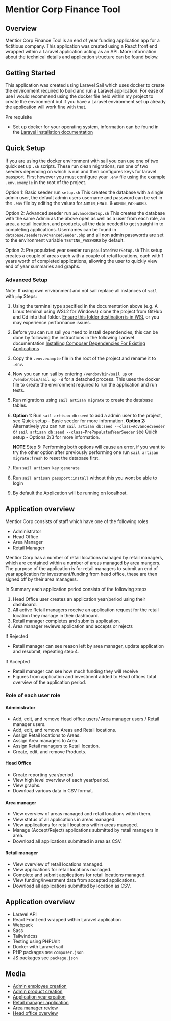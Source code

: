 #  Mentior Corp Finance Tool

## Overview
Mentior Corp Finance Tool is an end of year funding application app for a fictitious company. This application was created using a React front end wrapped within a Laravel application acting as an API. More information about the technical details and application structure can be found below.

## Getting Started
This application was created using Laravel Sail which uses docker to create the environment required to build and run a Laravel application. For ease of use I would recommend using the docker file held within my project to create the environment but if you have a Laravel environment set up already the application will work fine with that.

Pre requisite 
- Set up docker for your operating system, information can be found in the [Laravel installation documentation](https://laravel.com/docs/8.x/installation)

## Quick Setup
If you are using the docker environment with sail you can use one of two quick set up `.sh` scripts. These run clean migrations, run one of two seeders depending on which is run and then configures keys for laravel passport. First however you must configure your `.env` file using the example `.env.example` in the root of the project.

Option 1: Basic seeder
run `setup.sh`
This creates the database with a single admin user, the default admin users username and password can be set in the `.env` file by editing the values for `ADMIN_EMAIL` & `ADMIN_PASSWORD`.

Option 2: Advanced seeder
run `advancedSetup.sh`
This creates the database with the same Admin as the above open as well as a user from each role, an area, a retail location, and products, all the data needed to get straight in to completing applications. Usernames can be found in `database/seeders/AdvancedSeeder.php` and all non admin passwords are set to the environment variable `TESTING_PASSWORD` by default.

Option 2: Pre populated year seeder
run `populatedYearSetup.sh`
This setup creates a couple of areas each with a couple of retail locations, each with 1 years worth of completed applications, allowing the user to quickly view end of year summaries and graphs.

### Advanced Setup
Note: If using own environment and not sail replace all instances of `sail`  with `php`
Steps:
 1. Using the terminal type specified in the documentation above (e.g. A Linux terminal using WSL2 for Windows) clone the project from GitHub and Cd into that folder. [Ensure this folder destination is in WSL](https://stackoverflow.com/questions/65227492/laravel-8-laravel-sail-for-dev-on-windows-10-is-slow-how-to-speed-up) or you may experience performance issues.
 2. Before you can run sail you need to install dependencies, this can be done by following the instructions in the following Laravel documentation [Installing Composer Dependencies For Existing Applications](https://laravel.com/docs/8.x/sail#installing-composer-dependencies-for-existing-projects)
 3. Copy the `.env.example` file in the root of the project and rename it to `.env`.
 4.  Now you can run sail by entering `/vendor/bin/sail up` or `/vendor/bin/sail up -d` for a detached process. This uses the docker file to create the environment required to run the application and run tests.
 5. Run migrations using `sail artisan migrate` to create the database tables.
 6. **Option 1:** Run `sail artisan db:seed` to add a admin user to the project, see Quick setup - Basic seeder for more information.
**Option 2:** Alternatively you can run `sail artisan db:seed --class=AdvancedSeeder` or `sail artisan db:seed --class=PrePopulatedYearSeeder` see Quick setup - Options 2/3 for more information.

    **NOTE** Step 5: Performing both options will cause an error, if you want to try the other option after previously performing one run `sail artisan migrate:fresh` to reset the database first.

 7. Run `sail artisan key:generate`
 8. Run `sail artisan passport:install` without this you wont be able to login
 9. By default the Application will be running on localhost.

## Application overview

Mentior Corp consists of staff which have one of the following roles
- Administrator
- Head Office
- Area Manager
- Retail Manager

Mentior Corp has a number of retail locations managed by retail managers, which are contained within a number of areas managed by area mangers. The purpose of the application is for retail managers to submit an end of year application for investment/funding from head office, these are then signed off by their area managers.

In Summary each application period consists of the following steps
1. Head Office user creates an application year/period using their dashboard.
2. All active Retail managers receive an application request for the retail location they manage in their dashboard.
3. Retail manager completes and submits application.
4. Area manager reviews application and accepts or rejects

If Rejected
- Retail manager can see reason left by area manager, update application and resubmit, repeating step 4.

If Accepted
- Retail manager can see how much funding they will receive
- Figures from application and investment added to Head offices total overview of the application period.

### Role of each user role

#### Administrator
-  Add, edit, and remove Head office users/ Area manager users / Retail manager users.
- Add, edit, and remove Areas and Retail locations.
- Assign Retail locations to Areas.
- Assign Area managers to Area.
- Assign Retail managers to Retail location.
- Create, edit, and remove Products.

#### Head Office
- Create reporting year/period.
- View high level overview of each year/period.
- View graphs.
- Download various data in CSV format.

#### Area manager
- View overview of areas managed and retail locations within them.
- View status of  all applications in areas managed.
- View applications for retail locations within areas managed.
- Manage (Accept/Reject) applications submitted by retail managers in area.
- Download all applications submitted in area as CSV.

#### Retail manager
- View overview of retail locations managed.
- View applications for retail locations managed.
- Complete and submit applications for retail locations managed.
- View funding/investment data from accepted applications.
- Download all applications submitted by location as CSV.

## Application overview
- Laravel API
- React Front end wrapped within Laravel application
- Webpack
- Sass
- Tailwindcss
- Testing using PHPUnit
- Docker with Laravel sail
- PHP packages see `composer.json`
- JS packages see `package.json`

## Media

- [Admin employee creation](https://www.youtube.com/watch?v=WCDHkjoU5WI)
- [Admin product creation](https://www.youtube.com/watch?v=lNrl2kBRAVE)
- [Application year creation](https://www.youtube.com/watch?v=1kHOFyMa_6A)
- [Retail manager application](https://www.youtube.com/watch?v=YlqPyZKBnks)
- [Area manager review](https://www.youtube.com/watch?v=0WcvZku3F4A)
- [Head office overview](https://www.youtube.com/watch?v=opaKzj7ZPV4)